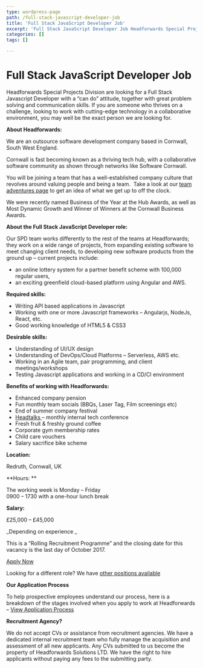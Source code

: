 ```yaml
---
type: wordpress-page
path: /full-stack-javascript-developer-job
title: 'Full Stack JavaScript Developer Job'
excerpt: 'Full Stack JavaScript Developer Job Headforwards Special Projects Division are looking for a Full Stack Javascript Developer with a “can do” attitude, together with great problem solving and communication skills. If you are someone who thrives on a challenge, looking to work with cutting-edge technology in a collaborative environment, you may well be the exact …'
categories: []
tags: []

---
```

Full Stack JavaScript Developer Job
===================================

Headforwards Special Projects Division are looking for a Full Stack Javascript Developer with a “can do” attitude, together with great problem solving and communication skills. If you are someone who thrives on a challenge, looking to work with cutting-edge technology in a collaborative environment, you may well be the exact person we are looking for.

**About Headforwards:**

We are an outsource software development company based in Cornwall, South West England.

Cornwall is fast becoming known as a thriving tech hub, with a collaborative software community as shown through networks like Software Cornwall.

You will be joining a team that has a well-established company culture that revolves around valuing people and being a team.  Take a look at our [team adventures page](https://www.headforwards.com/category/team-adventures/) to get an idea of what we get up to off the clock.

We were recently named Business of the Year at the Hub Awards, as well as Most Dynamic Growth and Winner of Winners at the Cornwall Business Awards.

**About the Full Stack JavaScript Developer role:**

Our SPD team works differently to the rest of the teams at Headforwards; they work on a wide range of projects, from expanding existing software to meet changing client needs, to developing new software products from the ground up – current projects include:

*   an online lottery system for a partner benefit scheme with 100,000 regular users,
*   an exciting greenfield cloud-based platform using Angular and AWS.

**Required skills:**

*   Writing API based applications in Javascript
*   Working with one or more Javascript frameworks – Angularjs, NodeJs, React, etc.
*   Good working knowledge of HTML5 & CSS3

**Desirable skills:**

*   Understanding of UI/UX design
*   Understanding of DevOps/Cloud Platforms – Serverless, AWS etc.
*   Working in an Agile team, pair programming, and client meetings/workshops
*   Testing Javascript applications and working in a CD/CI environment

**Benefits of working with Headforwards:**

*   Enhanced company pension
*   Fun monthly team socials (BBQs, Laser Tag, Film screenings etc)
*   End of summer company festival
*   [Headtalks ](https://www.youtube.com/playlist?list=PL4OSORoPtknEC5nLkGHZIlDCpZxYL61Ue)– monthly internal tech conference
*   Fresh fruit & freshly ground coffee
*   Corporate gym membership rates
*   Child care vouchers
*   Salary sacrifice bike scheme

**Location:**

Redruth, Cornwall, UK

**Hours: **

The working week is Monday – Friday  
0900 – 1730 with a one-hour lunch break

**Salary:**

£25,000 – £45,000

_Depending on experience _

This is a “Rolling Recruitment Programme” and the closing date for this vacancy is the last day of October 2017.

[Apply Now](https://www.headforwards.com/careers/#vacancies)

Looking for a different role? We have [other positions available](https://www.headforwards.com/careers/)

**Our Application Process**

To help prospective employees understand our process, here is a breakdown of the stages involved when you apply to work at Headforwards – [View Application Process](https://www.headforwards.com/applying-to-work-at-headforwards/)

**Recruitment Agency?**

We do not accept CVs or assistance from recruitment agencies. We have a dedicated internal recruitment team who fully manage the acquisition and assessment of all new applicants. Any CVs submitted to us become the property of Headforwards Solutions LTD. We have the right to hire applicants without paying any fees to the submitting party.

